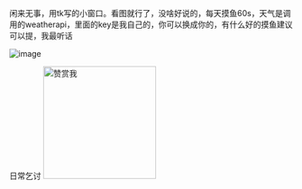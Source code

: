 闲来无事，用tk写的小窗口。看图就行了，没啥好说的，每天摸鱼60s，天气是调用的weatherapi，里面的key是我自己的，你可以换成你的，有什么好的摸鱼建议可以提，我最听话

![image](https://github.com/user-attachments/assets/48106493-eeb6-4e17-a403-7adcc9aec43a)



日常乞讨
<img src="https://github.com/user-attachments/assets/f5c5fa49-670e-46d5-b108-6d97c4489912" alt="赞赏我" width="200">
